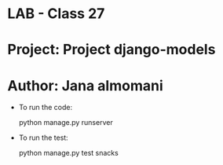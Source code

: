 # LAB - Class 27
# Project: Project  django-models
# Author: Jana almomani

- To run the code:

    python manage.py runserver 

- To run the test:

    python manage.py test snacks
